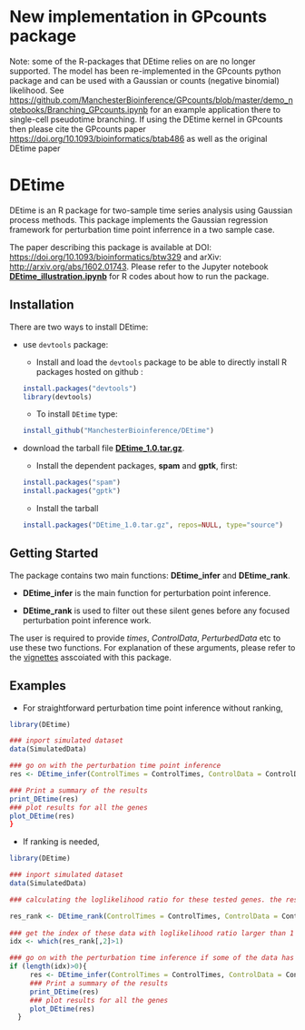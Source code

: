 # New implementation in GPcounts package
Note: some of the R-packages that DEtime relies on are no longer supported. 
The model has been re-implemented in the GPcounts python package and can be used with a Gaussian or counts (negative binomial) likelihood. 
See https://github.com/ManchesterBioinference/GPcounts/blob/master/demo_notebooks/Branching_GPcounts.ipynb for an example application there to single-cell pseudotime branching. 
If using the DEtime kernel in GPcounts then please cite the GPcounts paper https://doi.org/10.1093/bioinformatics/btab486 as well as the original DEtime paper

# DEtime
DEtime is an R package for two-sample time series analysis using Gaussian process methods. 
This package implements the Gaussian regression framework for perturbation time point inferrence in a two sample case. 

The paper describing this package is available at DOI: https://doi.org/10.1093/bioinformatics/btw329 and arXiv: http://arxiv.org/abs/1602.01743. Please refer to the Jupyter notebook [**DEtime_illustration.ipynb**](https://github.com/ManchesterBioinference/DEtime/blob/master/DEtime_illustration.ipynb) for R codes about how to run the package.

## Installation

There are two ways to install DEtime:
* use `devtools` package: 
  + Install and load the `devtools` package to be able to directly install R packages hosted on github :

   ```R
   install.packages("devtools")
   library(devtools)
   ```
  + To install `DEtime` type:

   ```R
   install_github("ManchesterBioinference/DEtime")
   ```

* download the tarball file [**DEtime_1.0.tar.gz**](https://github.com/ManchesterBioinference/DEtime/blob/master/DEtime_1.0.tar.gz). 
  + Install the dependent packages, **spam** and **gptk**, first:
  ```R
  install.packages("spam")
  install.packages("gptk")
  ```
  
  + Install the tarball
   ```R
   install.packages("DEtime_1.0.tar.gz", repos=NULL, type="source")
   ```

## Getting Started
The package contains two main functions: **DEtime_infer** and **DEtime_rank**. 

* **DEtime_infer** is the main function for perturbation point inference.

* **DEtime_rank** is used to filter out these silent genes before any focused perturbation point inference work. 

The user is required to provide _times_, _ControlData_, _PerturbedData_ etc to use
these two functions. For explanation of these arguments, please refer to the 
[vignettes](https://github.com/ManchesterBioinference/DEtime/tree/master/vignettes/vignettes.pdf) asscoiated with this package.

## Examples

+ For straightforward perturbation time point inference without ranking, 

```R
library(DEtime)

### inport simulated dataset
data(SimulatedData)

### go on with the perturbation time point inference
res <- DEtime_infer(ControlTimes = ControlTimes, ControlData = ControlData, PerturbedTimes = PerturbedTimes, PerturbedData = PerturbedData)

### Print a summary of the results
print_DEtime(res)
### plot results for all the genes
plot_DEtime(res)
}
```

+ If ranking is needed, 
```R
library(DEtime)

### inport simulated dataset
data(SimulatedData)

### calculating the loglikelihood ratio for these tested genes. the result is saved into DEtime_rank.txt

res_rank <- DEtime_rank(ControlTimes = ControlTimes, ControlData = ControlData, PerturbedTimes, PerturbedData=PerturbedData, savefile=TRUE)
 
### get the index of these data with loglikelihood ratio larger than 1
idx <- which(res_rank[,2]>1)

### go on with the perturbation time inference if some of the data has passed the threshould test 
if (length(idx)>0){
     res <- DEtime_infer(ControlTimes = ControlTimes, ControlData = ControlData[idx,], PerturbedTimes = PerturbedTimes, PerturbedData=PerturbedData[idx,])
     ### Print a summary of the results
     print_DEtime(res)
     ### plot results for all the genes
     plot_DEtime(res)
  }
```
